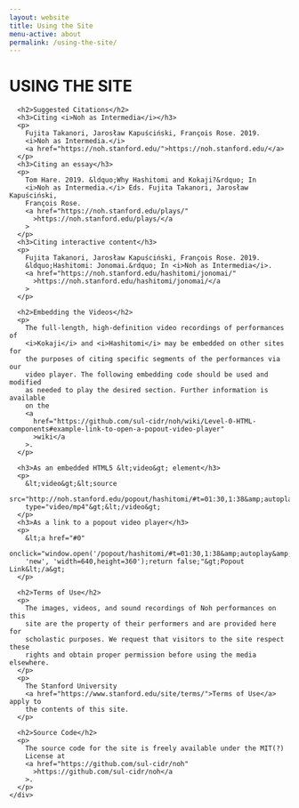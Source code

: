 ```yaml
---
layout: website
title: Using the Site
menu-active: about
permalink: /using-the-site/
---
```


<main class="page-content">
  <div class="text-container">
    <div class="wrapper wrapper--small">
      <h1>USING THE SITE</h1>

      <h2>Suggested Citations</h2>
      <h3>Citing <i>Noh as Intermedia</i></h3>
      <p>
        Fujita Takanori, Jarosław Kapuściński, François Rose. 2019.
        <i>Noh as Intermedia.</i>
        <a href="https://noh.stanford.edu/">https://noh.stanford.edu/</a>
      </p>
      <h3>Citing an essay</h3>
      <p>
        Tom Hare. 2019. &ldquo;Why Hashitomi and Kokaji?&rdquo; In
        <i>Noh as Intermedia.</i> Eds. Fujita Takanori, Jarosław Kapuściński,
        François Rose.
        <a href="https://noh.stanford.edu/plays/"
          >https://noh.stanford.edu/plays/</a
        >
      </p>
      <h3>Citing interactive content</h3>
      <p>
        Fujita Takanori, Jarosław Kapuściński, François Rose. 2019.
        &ldquo;Hashitomi: Jonomai.&rdquo; In <i>Noh as Intermedia</i>.
        <a href="https://noh.stanford.edu/hashitomi/jonomai/"
          >https://noh.stanford.edu/hashitomi/jonomai/</a
        >
      </p>

      <h2>Embedding the Videos</h2>
      <p>
        The full-length, high-definition video recordings of performances of
        <i>Kokaji</i> and <i>Hashitomi</i> may be embedded on other sites for
        the purposes of citing specific segments of the performances via our
        video player. The following embedding code should be used and modified
        as needed to play the desired section. Further information is available
        on the
        <a
          href="https://github.com/sul-cidr/noh/wiki/Level-0-HTML-components#example-link-to-open-a-popout-video-player"
          >wiki</a
        >.
      </p>

      <h3>As an embedded HTML5 &lt;video&gt; element</h3>
      <p>
        &lt;video&gt;&lt;source
        src="http://noh.stanford.edu/popout/hashitomi/#t=01:30,1:38&amp;autoplay&amp;autoclose"
        type="video/mp4"&gt;&lt;/video&gt;
      </p>
      <h3>As a link to a popout video player</h3>
      <p>
        &lt;a href="#0"
        onclick="window.open('/popout/hashitomi/#t=01:30,1:38&amp;autoplay&amp;autoclose',
        'new', 'width=640,height=360');return false;"&gt;Popout Link&lt;/a&gt;
      </p>

      <h2>Terms of Use</h2>
      <p>
        The images, videos, and sound recordings of Noh performances on this
        site are the property of their performers and are provided here for
        scholastic purposes. We request that visitors to the site respect these
        rights and obtain proper permission before using the media elsewhere.
      </p>
      <p>
        The Stanford University
        <a href="https://www.stanford.edu/site/terms/">Terms of Use</a> apply to
        the contents of this site.
      </p>

      <h2>Source Code</h2>
      <p>
        The source code for the site is freely available under the MIT(?)
        License at
        <a href="https://github.com/sul-cidr/noh"
          >https://github.com/sul-cidr/noh</a
        >.
      </p>
    </div>
  </div>
</main>
